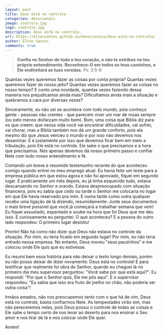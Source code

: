 ```yaml
---
layout: post
title: Deus está no controle
categories: devocionais
image: controle.jpg
logo: controle.jpg
description: Deus está no controle.
url: https://eltonsantos.github.io/devocionais/deus-esta-no-controle/
author: Elton Santos
comments: true
---
```


>__Confia no Senhor de todo o teu coração, e não te estribes no teu próprio entendimento.
Reconhece-O em todos os teus caminhos, e Ele endireitará as tuas veredas.__
  Pv. 3:5-6

Quantas vezes queremos fazer as coisas por conta própria? Quantas vezes queremos fazer do nosso jeito? Quantas vezes queremos fazer as coisas no nosso tempo? E conto uma novidade, quantas vezes fazendo dessa maneira nos prejudicamos ainda mais? Dificultamos ainda mais a situação e quebramos a cara por diversas vezes?

Sinceramente, eu não sei se acontece com todo mundo, pois conheço gente - pessoas não crentes - que parecem viver um mar de rosas sempre (ou pelo menos disfarçam muito bem). Bom, uma coisa que Bíblia diz para os que creem: que nessa vida você vai encontrar dificuldades, vai sofrer, vai chorar, mas a Bíblia também nos dá um grande conforto, pois ela mesmo diz que Jesus venceu o mundo e por isso não devemos nos desanimar. E é justamente por isso que devemos ficar bem em meio a tribulação, pois Ele está no controle. Ele sabe o que precisamos e a hora que precisamos. Nós apenas devemos dá nosso primeiro passo e confiar Nele com todo nosso entendimento e fé.

Contando um breve e resumido testemunho recente do que aconteceu comigo quando entrei no meu emprego atual. Eu havia feito um teste para a empresa pública em que estou agora e não fui aprovado, fiquei em segundo lugar. E praticamente um mês depois, eu já tinha esquecido tudo, estava descansando no Senhor e orando. Estava despreocupado com situação financeira, pois eu sabia que cedo ou tarde o Senhor me colocaria no lugar em que Ele havia reservado pra mim. E numa tarde como outra qualquer recebo uma ligação de lá dizendo, resumidamente: Junte seus documentos o mais breve possível que você já começará a trabalhar semana que vem! Eu fiquei assustado, espantado e soube na hora que foi Deus que me deu isso. E curiosamente eu perguntei: O que aconteceu? E a pessoa do outro lado respondeu: O primeiro lugar desistiu!

Pronto! Não há como não dizer que Deus não estava no controle da situação. Por mim, eu teria ficado em segundo lugar! Por mim, eu não teria entrado nessa empresa. No entanto, Deus moveu "seus pauzinhos" e me colocou onde Ele quis que eu estivesse.

Eu resumi bem essa história para não deixar o texto longo demais, porém eu não posso deixar de dizer novamente: Deus está no controle! E para testificar que realmente foi obra do Senhor, quando eu cheguei lá no primeiro dia meu supervisor perguntou: "Você sabe por que está aqui?". Eu respondi: "Por que o Senhor quis, Ele me pôs aqui". E o supervisor respondeu: "Eu sabia que isso era fruto de joelho no chão, não poderia ser outra coisa"!

Irmãos amados, não nos preocupemos tanto com o que há de vim, Deus está no controle, basta confiarmos Nele. As tempestades virão sim, mas não pereceremos nelas, pois Deus possui o controle de todas as coisas e Ele sabe o tempo certo de nos levar ao deserto para nos ensinar o Seu amor e nos tirar de lá e nos colocar onde Ele quer.

Amém!